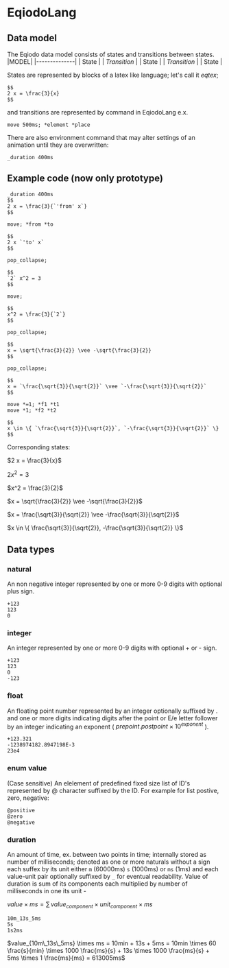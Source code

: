# EqiodoLang
## Data model
The Eqiodo data model consists of states and transitions between states.
|MODEL|
|--------------|
| State    |
| _Transition_ |
| State    |
| _Transition_ |
| State   |

States are represented by blocks of a latex like language; let's call it _eqtex_;
```eqiodo
$$
2 x = \frac{3}{x}
$$
```
and transitions are represented by command in EqiodoLang e.x.
```eqiodo
move 500ms; *element *place
```
There are also environment command that may alter settings of an animation until they are overwritten:
```eqiodo
_duration 400ms
```
## Example code (now only prototype)
```eqiodo
_duration 400ms
$$
2 x = \frac{3}{`'from' x`}
$$

move; *from *to

$$
2 x `'to' x`
$$

pop_collapse;

$$
`2` x^2 = 3
$$

move;

$$
x^2 = \frac{3}{`2`}
$$

pop_collapse;

$$
x = \sqrt{\frac{3}{2}} \vee -\sqrt{\frac{3}{2}}
$$

pop_collapse;

$$
x = `\frac{\sqrt{3}}{\sqrt{2}}` \vee `-\frac{\sqrt{3}}{\sqrt{2}}`
$$

move *=1; *f1 *t1
move *1; *f2 *t2

$$
x \in \{ `\frac{\sqrt{3}}{\sqrt{2}}`, `-\frac{\sqrt{3}}{\sqrt{2}}` \}
$$
```
Corresponding states:

$`2 x = \frac{3}{x}`$

$`2 x^2 = 3`$

$`x^2 = \frac{3}{2}`$

$`x = \sqrt{\frac{3}{2}} \vee -\sqrt{\frac{3}{2}}`$

$`x = \frac{\sqrt{3}}{\sqrt{2}} \vee -\frac{\sqrt{3}}{\sqrt{2}}`$

$`x \in \{ \frac{\sqrt{3}}{\sqrt{2}}, -\frac{\sqrt{3}}{\sqrt{2}} \}`$

## Data types
### natural
An non negative integer represented by one or more 0-9 digits with optional plus sign.
```
+123
123
0
```
### integer
An integer represented by one or more 0-9 digits with optional + or - sign.
```
+123
123
0
-123
```
### float
An floating point number represented by an integer optionally suffixed by . and one or more digits indicating digits after the point or E/e letter follower by an integer indicating an exponent ( $`prepoint.postpoint \times 10^{exponent}`$ ).
```
+123.321
-1238974182.8947198E-3
23e4
```
### enum value
(Case sensitive) An elelement of predefined fixed size list of ID's represented by @ character suffixed by the ID. For example for list postive, zero, negative:
```
@positive
@zero
@negative
```
### duration
An amount of time, ex. between two points in time; internally stored as number of milliseconds; denoted as one or more naturals without a sign each suffex by its unit either `m` (60000ms) `s` (1000ms) or `ms` (1ms) and each value-unit pair optionally suffixed by `_` for eventual readability. Value of duration is sum of its components each multiplied by number of milliseconds in one its unit - 

$`value \times ms = \sum \, value_{component} \times unit_{component} \times ms`$

```
10m_13s_5ms
5s
1s2ms
```

$`value_{10m\_13s\_5ms} \times ms = 10min + 13s + 5ms = 10min \times 60 \frac{s}{min} \times 1000 \frac{ms}{s} + 13s \times 1000 \frac{ms}{s} + 5ms \times 1 \frac{ms}{ms} = 613005ms`$
